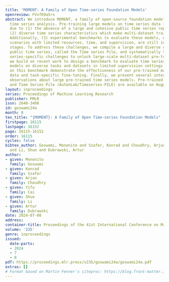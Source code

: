 ```yaml
---
title: 'MOMENT: A Family of Open Time-series Foundation Models'
openreview: FVvf69a5rx
abstract: We introduce MOMENT, a family of open-source foundation models for general-purpose
  time series analysis. Pre-training large models on time series data is challenging
  due to (1) the absence of a large and cohesive public time series repository, and
  (2) diverse time series characteristics which make multi-dataset training onerous.
  Additionally, (3) experimental benchmarks to evaluate these models, especially in
  scenarios with limited resources, time, and supervision, are still in their nascent
  stages. To address these challenges, we compile a large and diverse collection of
  public time series, called the Time series Pile, and systematically tackle time
  series-specific challenges to unlock large-scale multi-dataset pre-training. Finally,
  we build on recent work to design a benchmark to evaluate time series foundation
  models on diverse tasks and datasets in limited supervision settings. Experiments
  on this benchmark demonstrate the effectiveness of our pre-trained models with minimal
  data and task-specific fine-tuning. Finally, we present several interesting empirical
  observations about large pre-trained time series models. Pre-trained models (AutonLab/MOMENT-1-large)
  and Time Series Pile (AutonLab/Timeseries-PILE) are available on Huggingface.
layout: inproceedings
series: Proceedings of Machine Learning Research
publisher: PMLR
issn: 2640-3498
id: goswami24a
month: 0
tex_title: "{MOMENT}: A Family of Open Time-series Foundation Models"
firstpage: 16115
lastpage: 16152
page: 16115-16152
order: 16115
cycles: false
bibtex_author: Goswami, Mononito and Szafer, Konrad and Choudhry, Arjun and Cai, Yifu
  and Li, Shuo and Dubrawski, Artur
author:
- given: Mononito
  family: Goswami
- given: Konrad
  family: Szafer
- given: Arjun
  family: Choudhry
- given: Yifu
  family: Cai
- given: Shuo
  family: Li
- given: Artur
  family: Dubrawski
date: 2024-07-08
address:
container-title: Proceedings of the 41st International Conference on Machine Learning
volume: '235'
genre: inproceedings
issued:
  date-parts:
  - 2024
  - 7
  - 8
pdf: https://proceedings.mlr.press/v235/goswami24a/goswami24a.pdf
extras: []
# Format based on Martin Fenner's citeproc: https://blog.front-matter.io/posts/citeproc-yaml-for-bibliographies/
---
```

